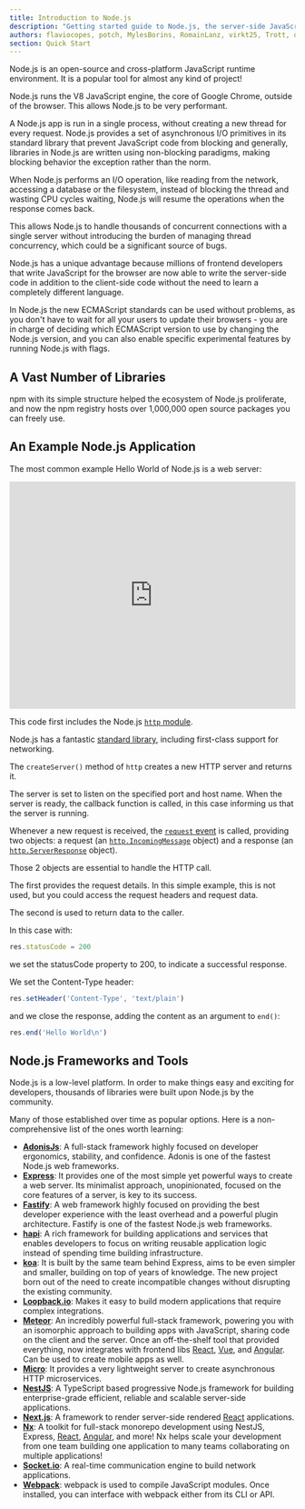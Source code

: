 ```yaml
---
title: Introduction to Node.js
description: "Getting started guide to Node.js, the server-side JavaScript runtime environment. Node.js is built on top of the Google Chrome V8 JavaScript engine, and it's mainly used to create web servers - but it's not limited to just that."
authors: flaviocopes, potch, MylesBorins, RomainLanz, virkt25, Trott, onel0p3z, ollelauribostrom, MarkPieszak, fhemberger, LaRuaNa, FrozenPandaz, mcollina, amiller-gh, ahmadawais, saqibameen, dangen-effy, aymen94
section: Quick Start
---
```


Node.js is an open-source and cross-platform JavaScript runtime environment. It is a popular tool for almost any kind of project!

Node.js runs the V8 JavaScript engine, the core of Google Chrome, outside of the browser. This allows Node.js to be very performant.

A Node.js app is run in a single process, without creating a new thread for every request. Node.js provides a set of asynchronous I/O primitives in its standard library that prevent JavaScript code from blocking and generally, libraries in Node.js are written using non-blocking paradigms, making blocking behavior the exception rather than the norm.

When Node.js performs an I/O operation, like reading from the network, accessing a database or the filesystem, instead of blocking the thread and wasting CPU cycles waiting, Node.js will resume the operations when the response comes back.

This allows Node.js to handle thousands of concurrent connections with a single server without introducing the burden of managing thread concurrency, which could be a significant source of bugs.

Node.js has a unique advantage because millions of frontend developers that write JavaScript for the browser are now able to write the server-side code in addition to the client-side code without the need to learn a completely different language.

In Node.js the new ECMAScript standards can be used without problems, as you don't have to wait for all your users to update their browsers - you are in charge of deciding which ECMAScript version to use by changing the Node.js version, and you can also enable specific experimental features by running Node.js with flags.

## A Vast Number of Libraries

npm with its simple structure helped the ecosystem of Node.js proliferate, and now the npm registry hosts over 1,000,000 open source packages you can freely use.

## An Example Node.js Application

The most common example Hello World of Node.js is a web server:

<iframe
  allow="geolocation; microphone; camera; midi; encrypted-media"
  src="https://glitch.com/embed/#!/embed/nodejs-dev-0001-01?path=server.js&previewSize=30&attributionHidden=true&sidebarCollapsed=true"
  alt="nodejs-dev-0001-01 on Glitch"
  style="height: 400px; width: 100%; border: 0;">
</iframe>

<!--```js
const http = require('http')

const hostname = '127.0.0.1'
const port = 3000

const server = http.createServer((req, res) => {
  res.statusCode = 200
  res.setHeader('Content-Type', 'text/plain')
  res.end('Hello World\n')
})

server.listen(port, hostname, () => {
  console.log(`Server running at http://${hostname}:${port}/`)
})
```

To run this snippet, save it as a `server.js` file and run `node server.js` in your terminal.-->

This code first includes the Node.js [`http` module](https://nodejs.org/api/http.html).

Node.js has a fantastic [standard library](https://nodejs.org/api/), including first-class support for networking.

The `createServer()` method of `http` creates a new HTTP server and returns it.

The server is set to listen on the specified port and host name. When the server is ready, the callback function is called, in this case informing us that the server is running.

Whenever a new request is received, the [`request` event](https://nodejs.org/api/http.html#http_event_request) is called, providing two objects: a request (an [`http.IncomingMessage`](https://nodejs.org/api/http.html#http_class_http_incomingmessage) object) and a response (an [`http.ServerResponse`](https://nodejs.org/api/http.html#http_class_http_serverresponse) object).

Those 2 objects are essential to handle the HTTP call.

The first provides the request details. In this simple example, this is not used, but you could access the request headers and request data.

The second is used to return data to the caller.

In this case with:

```js
res.statusCode = 200
```

we set the statusCode property to 200, to indicate a successful response.

We set the Content-Type header:

```js
res.setHeader('Content-Type', 'text/plain')
```

and we close the response, adding the content as an argument to `end()`:

```js
res.end('Hello World\n')
```

## Node.js Frameworks and Tools

Node.js is a low-level platform. In order to make things easy and exciting for developers, thousands of libraries were built upon Node.js by the community.

Many of those established over time as popular options. Here is a non-comprehensive list of the ones worth learning:

* [**AdonisJs**](https://adonisjs.com/): A full-stack framework highly focused on developer ergonomics, stability, and confidence. Adonis is one of the fastest Node.js web frameworks.
* [**Express**](https://expressjs.com/): It provides one of the most simple yet powerful ways to create a web server. Its minimalist approach, unopinionated, focused on the core features of a server, is key to its success.
* [**Fastify**](https://fastify.io/): A web framework highly focused on providing the best developer experience with the least overhead and a powerful plugin architecture. Fastify is one of the fastest Node.js web frameworks.
* [**hapi**](https://hapijs.com): A rich framework for building applications and services that enables developers to focus on writing reusable application logic instead of spending time building infrastructure.
* [**koa**](http://koajs.com/): It is built by the same team behind Express, aims to be even simpler and smaller, building on top of years of knowledge. The new project born out of the need to create incompatible changes without disrupting the existing community.
* [**Loopback.io**](https://loopback.io/): Makes it easy to build modern applications that require complex integrations.
* [**Meteor**](https://meteor.com): An incredibly powerful full-stack framework, powering you with an isomorphic approach to building apps with JavaScript, sharing code on the client and the server. Once an off-the-shelf tool that provided everything, now integrates with frontend libs [React](https://reactjs.org/), [Vue](https://vuejs.org/), and [Angular](https://angular.io). Can be used to create mobile apps as well.
* [**Micro**](https://github.com/zeit/micro): It provides a very lightweight server to create asynchronous HTTP microservices.
* [**NestJS**](https://nestjs.com/): A TypeScript based progressive Node.js framework for building enterprise-grade efficient, reliable and scalable server-side applications.
* [**Next.js**](https://nextjs.org/): A framework to render server-side rendered [React](https://reactjs.org/) applications.
* [**Nx**](https://nx.dev/): A toolkit for full-stack monorepo development using NestJS, Express, [React](https://reactjs.org/), [Angular](https://angular.io), and more! Nx helps scale your development from one team building one application to many teams collaborating on multiple applications!
* [**Socket.io**](https://socket.io/): A real-time communication engine to build network applications.
* [**Webpack**](https://webpack.js.org/): webpack is used to compile JavaScript modules. Once installed, you can interface with webpack either from its CLI or API.
